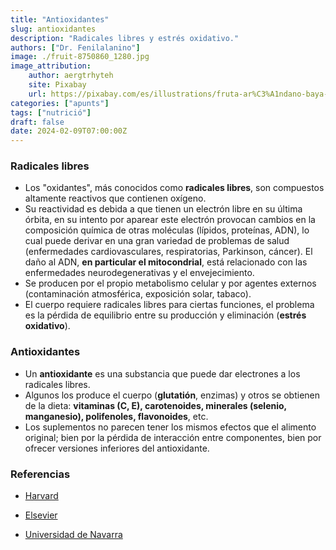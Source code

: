 ```yaml
---
title: "Antioxidantes"
slug: antioxidantes
description: "Radicales libres y estrés oxidativo."
authors: ["Dr. Fenilalanino"]
image: ./fruit-8750860_1280.jpg
image_attribution:
    author: aergtrhyteh
    site: Pixabay
    url: https://pixabay.com/es/illustrations/fruta-ar%C3%A1ndano-baya-comida-azul-8750860/
categories: ["apunts"]
tags: ["nutrició"]
draft: false
date: 2024-02-09T07:00:00Z
---
```


### Radicales libres
- Los "oxidantes", más conocidos como **radicales libres**, son compuestos altamente reactivos que contienen oxígeno.
- Su reactividad es debida a que tienen un electrón libre en su última órbita, en su intento por aparear este electrón provocan cambios en la composición química de otras moléculas (lípidos, proteínas, ADN), lo cual puede derivar en una gran variedad de problemas de salud (enfermedades cardiovasculares, respiratorias, Parkinson, cáncer). El daño al ADN, **en particular el mitocondrial**, está relacionado con las enfermedades neurodegenerativas y el envejecimiento.
- Se producen por el propio metabolismo celular y por agentes externos (contaminación atmosférica, exposición solar, tabaco).
- El cuerpo requiere radicales libres para ciertas funciones, el problema es la pérdida de equilibrio entre su producción y eliminación (**estrés oxidativo**).

### Antioxidantes
- Un **antioxidante** es una substancia que puede dar electrones a los radicales libres.
- Algunos los produce el cuerpo (**glutatión**, enzimas) y otros se obtienen de la dieta: **vitaminas (C, E), carotenoides, minerales (selenio, manganesio), polifenoles, flavonoides**, etc.
- Los suplementos no parecen tener los mismos efectos que el alimento original; bien por la pérdida de interacción entre componentes, bien por ofrecer versiones inferiores del antioxidante.


### Referencias

- [Harvard](https://www.hsph.harvard.edu/nutritionsource/antioxidants/)

- [Elsevier](https://www.elsevier.es/es-revista-offarm-4-articulo-influencia-radicales-libres-el-envejecimiento-13034834)

- [Universidad de Navarra](https://www.cun.es/diccionario-medico/terminos/radical-libre-oxigeno)
